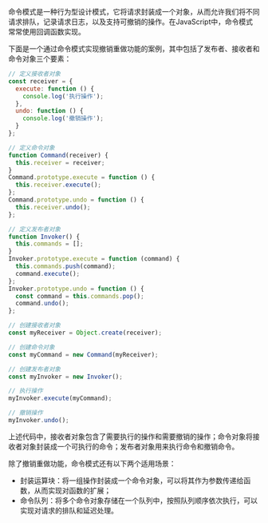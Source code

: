 命令模式是一种行为型设计模式，它将请求封装成一个对象，从而允许我们将不同请求排队，记录请求日志，以及支持可撤销的操作。在JavaScript中，命令模式常常使用回调函数实现。

下面是一个通过命令模式实现撤销重做功能的案例，其中包括了发布者、接收者和命令对象三个要素：

```js
// 定义接收者对象
const receiver = {
  execute: function () {
    console.log('执行操作');
  },
  undo: function () {
    console.log('撤销操作');
  }
};

// 定义命令对象
function Command(receiver) {
  this.receiver = receiver;
}
Command.prototype.execute = function () {
  this.receiver.execute();
};
Command.prototype.undo = function () {
  this.receiver.undo();
};

// 定义发布者对象
function Invoker() {
  this.commands = [];
}
Invoker.prototype.execute = function (command) {
  this.commands.push(command);
  command.execute();
};
Invoker.prototype.undo = function () {
  const command = this.commands.pop();
  command.undo();
};

// 创建接收者对象
const myReceiver = Object.create(receiver);

// 创建命令对象
const myCommand = new Command(myReceiver);

// 创建发布者对象
const myInvoker = new Invoker();

// 执行操作
myInvoker.execute(myCommand);

// 撤销操作
myInvoker.undo();


```

上述代码中，接收者对象包含了需要执行的操作和需要撤销的操作；命令对象将接收者对象封装成一个可执行的命令；发布者对象用来执行命令和撤销命令。

除了撤销重做功能，命令模式还有以下两个适用场景：

-   封装运算块：将一组操作封装成一个命令对象，可以将其作为参数传递给函数，从而实现对函数的扩展；
-   命令队列：将多个命令对象存储在一个队列中，按照队列顺序依次执行，可以实现对请求的排队和延迟处理。